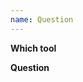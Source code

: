 ```yaml
---
name: Question
---
```

<!-- Please search for this issue in issues-page first. Avoid duplication. -->
<!-- Please read Wiki first. -->
<!-- 
https://github.com/yaronzz/Tidal-Media-Downloader/wiki
https://yaronzz.top/post/tidal_dl_installation/
-->

<!-- Title template:  "[QUESTION]xxxxxxxxxxxxx" -->
**Which tool**
<!-- tidal-gui or tidal-dl -->

**Question**

